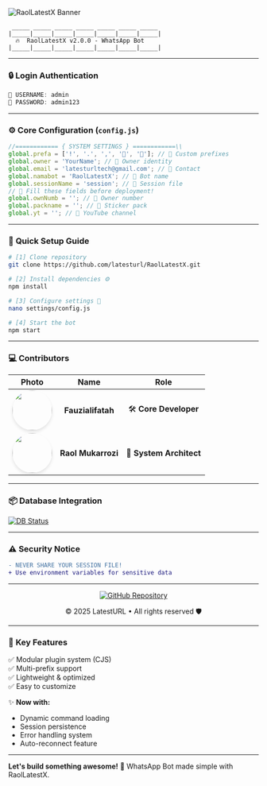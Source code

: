 ![RaolLatestX Banner](https://cardivo.vercel.app/api?name=RaolLatestX&description=🎁Base%20WhatsApp%20bot%20type%20case%20and%20plugins%20(cjs)&image=https://files.catbox.moe/j7k8st.jpg&backgroundColor=%23ecf0f1&github=latesturl&pattern=leaf&colorPattern=%23eaeaea)

```ascii
 _____ _____ _____ _____ _____ _____ _____ 
|_____|_____|_____|_____|_____|_____|_____|
  🔥  RaolLatestX v2.0.0 - WhatsApp Bot  
|_____|_____|_____|_____|_____|_____|_____|
```

---

### 🔒 **Login Authentication**  
```javascript
🔑 USERNAME: admin  
🔑 PASSWORD: admin123  
```

---

### ⚙️ **Core Configuration** (`config.js`)  
```javascript
//============ { SYSTEM SETTINGS } ============\\
global.prefa = ['!', '.', ',', '🐤', '🗿']; // 🎨 Custom prefixes
global.owner = 'YourName'; // 👤 Owner identity
global.email = 'latesturltech@gmail.com'; // 📧 Contact
global.namabot = 'RaolLatestX'; // 🤖 Bot name
global.sessionName = 'session'; // 📄 Session file
// 🚨 Fill these fields before deployment!
global.ownNumb = ''; // 📱 Owner number
global.packname = ''; // 🎨 Sticker pack
global.yt = ''; // 🎥 YouTube channel
```

---

### 🚀 **Quick Setup Guide**  
```bash
# [1] Clone repository
git clone https://github.com/latesturl/RaolLatestX.git

# [2] Install dependencies ⚙️
npm install

# [3] Configure settings 🔧
nano settings/config.js

# [4] Start the bot 
npm start
```

---

### 💻 **Contributors**  
<div align="center">

| **Photo** | **Name**              | **Role**                |
|:---------:|:---------------------:|:-----------------------:|
| <img src="https://avatars.githubusercontent.com/u/118640580?v=4" width="80" style="border-radius:50%; box-shadow: 0 4px 6px rgba(0,0,0,0.1);" /> | **Fauzialifatah**       | 🛠️ **Core Developer**    |
| <img src="https://avatars.githubusercontent.com/u/198647531?v=4" width="80" style="border-radius:50%; box-shadow: 0 4px 6px rgba(0,0,0,0.1);" /> | **Raol Mukarrozi**      | 🎨 **System Architect**  |

</div>

---

### 📦 **Database Integration**  
[![DB Status](https://github-readme-stats.vercel.app/api/pin/?username=latesturl&repo=DBRaolLatestX&show_owner=true&theme=radical)](https://github.com/latesturl/dbRaolLatestX)

---

### ⚠️ **Security Notice**  
```diff
- NEVER SHARE YOUR SESSION FILE! 
+ Use environment variables for sensitive data
```

---

<footer align="center">
<a href="https://github.com/latesturl" target="_blank" rel="noopener noreferrer">
<img src="https://img.shields.io/badge/GitHub-100000?style=for-the-badge&logo=github&logoColor=white" alt="GitHub Repository" />
</a>
<p>© 2025 LatestURL • All rights reserved 🛡️</p>
</footer>

---

### 📌 **Key Features**  
✅ Modular plugin system (CJS)  
✅ Multi-prefix support  
✅ Lightweight & optimized  
✅ Easy to customize  

✨ **Now with:**  
- Dynamic command loading  
- Session persistence  
- Error handling system  
- Auto-reconnect feature  

---

**Let's build something awesome!** 🚀 WhatsApp Bot made simple with RaolLatestX.
